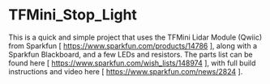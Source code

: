 # TFMini_Stop_Light

This is a quick and simple project that uses the TFMini Lidar Module (Qwiic) from Sparkfun [ https://www.sparkfun.com/products/14786 ], along with a Sparkfun Blackboard, and a few LEDs and resistors.
The parts list can be found here [ https://www.sparkfun.com/wish_lists/148974 ], with full build instructions and video here [ https://www.sparkfun.com/news/2824 ].



